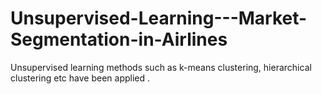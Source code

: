 # Unsupervised-Learning---Market-Segmentation-in-Airlines
Unsupervised learning methods such as k-means clustering, hierarchical clustering etc have been applied .

